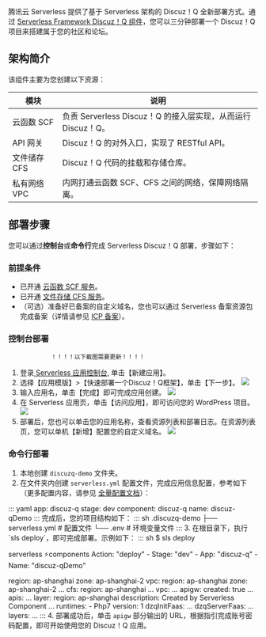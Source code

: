 腾讯云 Serverless 提供了基于 Serverless 架构的 Discuz！Q 全新部署方式。通过 [Serverless Framework Discuz！Q 组件](https://github.com/serverless-components/tencent-discuzq)，您可以三分钟部署一个 Discuz！Q 项目来搭建属于您的社区和论坛。

## 架构简介
该组件主要为您创建以下资源：

| 模块 | 说明 | 
|---------|---------|
| 云函数 SCF | 负责 Serverless Discuz！Q 的接入层实现，从而运行 Discuz！Q。 |
| API 网关| Discuz！Q 的对外入口，实现了 RESTful API。 |
| 文件储存 CFS  | Discuz！Q 代码的挂载和存储仓库。 |
| 私有网络 VPC | 内网打通云函数 SCF、CFS 之间的网络，保障网络隔离。|

## 部署步骤
您可以通过**控制台**或**命令行**完成 Serverless Discuz！Q 部署，步骤如下：

### 前提条件
- 已开通 [云函数 SCF 服务](https://console.cloud.tencent.com/scf)。
- 已开通 [文件存储 CFS 服务](https://console.cloud.tencent.com/cfs)。
- （可选）准备好已备案的自定义域名，您也可以通过 Serverless 备案资源包完成备案（详情请参见 [ICP 备案](https://cloud.tencent.com/document/product/1154/50706)）。

### 控制台部署
                ！！！！以下截图需要更新！！！！
1. 登录[ Serverless 应用控制台](https://console.cloud.tencent.com/sls?from=wpdocs), 单击【新建应用】。
2. 选择【应用模版】>【快速部署一个Discuz！Q框架】，单击【下一步】。
![](https://main.qcloudimg.com/raw/69c8613f66c793d53afb879e5e11e4ae.png)
3. 输入应用名，单击【完成】即可完成应用创建。
![](https://main.qcloudimg.com/raw/50393d473720206a8a0e515a4f253696.png)
4. 在 Serverless 应用页，单击【访问应用】，即可访问您的 WordPress 项目。
![](https://main.qcloudimg.com/raw/90d900584c4a1da68d356c1fc5adb75a.png)
5. 部署后，您也可以单击您的应用名称，查看资源列表和部署日志。在资源列表页，您可以单机【新增】配置您的自定义域名。
![](https://main.qcloudimg.com/raw/55218c4f1a6f83f3a1e1ff58a2f15006.png)

### 命令行部署

1. 本地创建 `discuzq-demo` 文件夹。
2. 在文件夹内创建 `serverless.yml` 配置文件，完成应用信息配置，参考如下（更多配置内容，请参见 [全量配置文档](https://github.com/serverless-components/tencent-discuzq/blob/main/docs/configure.md)）：
<dx-codeblock>
:::  yaml
app: discuz-q
stage: dev
component: discuz-q
name: discuz-qDemo
:::
</dx-codeblock>
完成后，您的项目结构如下：
<dx-codeblock>
:::  sh
.discuzq-demo
├── serverless.yml # 配置文件
└── .env # 环境变量文件
:::
</dx-codeblock>
3. 在根目录下，执行 `sls deploy`，即可完成部署。示例如下：
<dx-codeblock>
:::  sh
$ sls deploy

serverless ⚡components
Action: "deploy" - Stage: "dev" - App: "discuz-q" - Name: "discuz-qDemo"

region:        ap-shanghai
zone:          ap-shanghai-2
vpc: 
  region:     ap-shanghai
  zone:       ap-shanghai-2
  ...
cfs: 
  region:       ap-shanghai
  ...
  vpc: 
    ...
apigw: 
  created:     true
  ...
  apis: 
    ...
layer: 
  region:      ap-shanghai
  description: Created by Serverless Component
  ...
  runtimes: 
    - Php7
  version:     1
dzqInitFaas: 
  ...
dzqServerFaas: 
  ...
  layers: 
    ...
:::
</dx-codeblock>
4. 部署成功后，单击 `apigw` 部分输出的 URL，根据指引完成账号密码配置，即可开始使用您的 Discuz！Q 应用。
